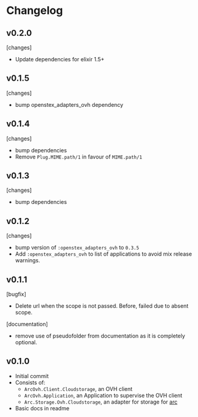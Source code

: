 # Changelog

## v0.2.0

[changes]
- Update dependencies for elixir 1.5+

## v0.1.5

[changes]
- bump openstex_adapters_ovh dependency

## v0.1.4

[changes]
- bump dependencies
- Remove `Plug.MIME.path/1` in favour of `MIME.path/1`

## v0.1.3

[changes]
- bump dependencies

## v0.1.2

[changes]
- bump version of `:openstex_adapters_ovh` to `0.3.5`
- Add `:openstex_adapters_ovh` to list of applications to avoid
mix release warnings.


## v0.1.1

[bugfix]
- Delete url when the scope is not passed. Before, failed due to absent scope.

[documentation]
- remove use of pseudofolder from documentation as it is
completely optional.


## v0.1.0

- Initial commit
- Consists of:
    - `ArcOvh.Client.Cloudstorage`, an OVH client
    - `ArcOvh.Application`, an Application to supervise the OVH client
    - `Arc.Storage.Ovh.Cloudstorage`, an adapter for storage for [arc](https://github.com/stavro/arc)
- Basic docs in readme
